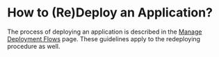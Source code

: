# How to (Re)Deploy an Application?

<head>
  <link rel="canonical" href="https://docs.kuberocketci.io/faq/how-to/developer/redeploy-application" />
</head>

The process of deploying an application is described in the [Manage Deployment Flows](/docs/user-guide/manage-environments#deploy-application) page. These guidelines apply to the redeploying procedure as well.
